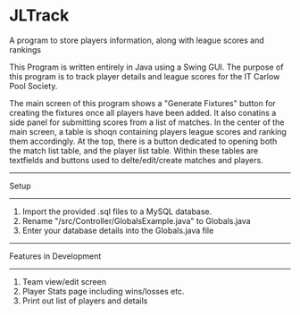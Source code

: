 # JLTrack
A program to store players information, along with league scores and rankings

This Program is written entirely in Java using a Swing GUI.
The purpose of this program is to track player details and league scores for the IT Carlow Pool Society.

The main screen of this program shows a "Generate Fixtures" button for creating the fixtures once all players have been added.
It also conatins a side panel for submitting scores from a list of matches.
In the center of the main screen, a table is shoqn containing players league scores and ranking them accordingly.
At the top, there is a button dedicated to opening both the match list table, and the player list table.
Within these tables are textfields and buttons used to delte/edit/create matches and players.




************************
Setup
************************
1. Import the provided .sql files to a MySQL database.
2. Rename "/src/Controller/GlobalsExample.java" to Globals.java
3. Enter your database details into the Globals.java file

************************
Features in Development
************************

1. Team view/edit screen
2. Player Stats page including wins/losses etc.
3. Print out list of players and details

